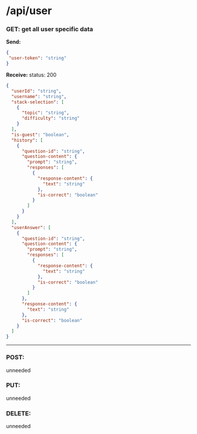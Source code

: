 # **/api/user**
<!-- ! ADD ROUTE DESCRIPTION HERE -->


### GET: get all user specific data

**Send:** 
```JSON
{
 "user-token": "string"
}
```

**Receive:** status: 200
```JSON
{
  "userId": "string",
  "username": "string",
  "stack-selection": [
    {
      "topic": "string",
      "difficulty": "string"
    }
  ],
  "is-guest": "boolean",
  "history": [
    {
      "question-id": "string",
      "question-content": {
        "prompt": "string",
        "responses": [
          {
            "response-content": {
              "text": "string"
            },
            "is-correct": "boolean"
          }
        ]
      }
    }
  ],
  "userAnswer": [
    {
      "question-id": "string",
      "question-content": {
        "prompt": "string",
        "responses": [
          {
            "response-content": {
              "text": "string"
            },
            "is-correct": "boolean"
          }
        ]
      },
      "response-content": {
        "text": "string"
      },
      "is-correct": "boolean"
    }
  ]
}
```
---

### POST:
unneeded


### PUT:
unneeded

### DELETE:
unneeded
